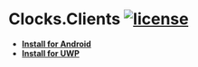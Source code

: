 [license-image]: https://img.shields.io/npm/l/normalize.css.svg?style=flat
[license-url]: LICENSE
# Clocks.Clients [![license][license-image]][license-url]

- **[Install for Android](https://install.appcenter.ms/users/alexeyburyanov/apps/clocks.clients.android/distribution_groups/public)**
- **[Install for UWP](https://install.appcenter.ms/users/alexeyburyanov/apps/clocks.clients.uwp/distribution_groups/public)**
